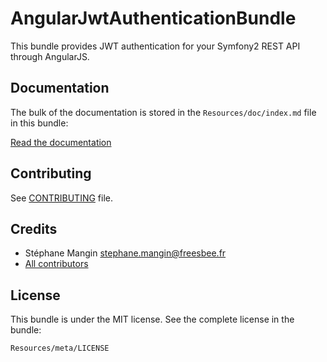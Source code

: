 AngularJwtAuthenticationBundle
==============================

This bundle provides JWT authentication for your Symfony2 REST API through AngularJS.

Documentation
-------------

The bulk of the documentation is stored in the `Resources/doc/index.md` file in this bundle:

[Read the documentation](Resources/doc/index.md)

Contributing
------------

See [CONTRIBUTING](CONTRIBUTING.md) file.


Credits
-------

* Stéphane Mangin <stephane.mangin@freesbee.fr>
* [All contributors](https://github.com/stephanemangin/AngularJwtAuthenticationBundle/graphs/contributors)

License
-------

This bundle is under the MIT license. See the complete license in the bundle:

    Resources/meta/LICENSE
